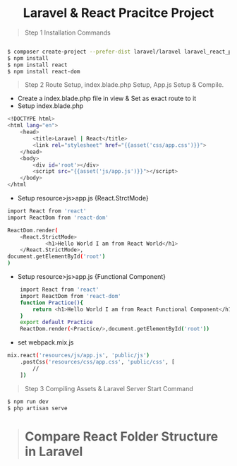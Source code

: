 <h1 align="center">Laravel & React Pracitce Project</h1>

> Step 1 Installation Commands

```sh

$ composer create-project --prefer-dist laravel/laravel laravel_react_practice
$ npm install
$ npm install react
$ npm install react-dom

```

> Step 2 Route Setup, index.blade.php Setup, App.js Setup & Compile.

- Create a index.blade.php file in view & Set as exact route to it
- Setup index.blade.php
```sh
<!DOCTYPE html>
<html lang="en">
    <head>
        <title>Laravel | React</title>
        <link rel="stylesheet" href="{{asset('css/app.css')}}">
    </head>
    <body>
        <div id='root'></div>
        <script src="{{asset('js/app.js')}}"></script>
    </body>
</html
```
- Setup resource>js>app.js {React.StrctMode}
```sh
import React from 'react'
import ReactDom from 'react-dom'

ReactDom.render(
    <React.StrictMode>
            <h1>Hello World I am from React World</h1>
    </React.StrictMode>,
document.getElementById('root')
)
```
- Setup resource>js>app.js {Functional Component}
```sh
    import React from 'react'
    import ReactDom from 'react-dom'
    function Practice(){
        return <h1>Hello World I am from React Functional Component</h1>
    }
    export default Practice
    ReactDom.render(<Practice/>,document.getElementById('root'))
```
- set webpack.mix.js

```sh 
mix.react('resources/js/app.js', 'public/js')
    .postCss('resources/css/app.css', 'public/css', [
        //
    ])
```
> Step 3 Compiling Assets & Laravel Server Start Command

```sh
$ npm run dev
$ php artisan serve

```

> # Compare React Folder Structure in Laravel

